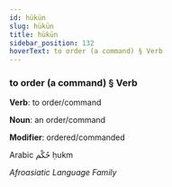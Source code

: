 ```yaml
---
id: hükün
slug: hükün
title: hükün
sidebar_position: 132
hoverText: to order (a command) § Verb
---
```


### to order (a command) § Verb

**Verb**: to order/command

**Noun**: an order/command

**Modifier**: ordered/commanded

Arabic حُكْم ḥukm 

*Afroasiatic Language Family*